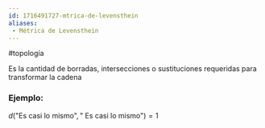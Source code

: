 ```yaml
---
id: 1716491727-mtrica-de-levensthein
aliases:
 - Métrica de Levensthein
---
```


#topología 

Es la cantidad de borradas, intersecciones o sustituciones requeridas para transformar la cadena

### Ejemplo:

$d(\text{"Es casi lo mismo"}, \text{" Es casi lo mismo"})=1$